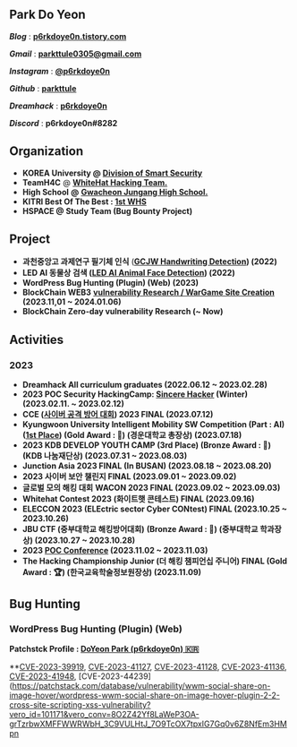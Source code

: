 ## Park Do Yeon

***Blog*** : [**p6rkdoye0n.tistory.com**](https://p6rkdoye0n.tistory.com/)

***Gmail*** : [**parkttule0305@gmail.com**](mailto:parkttule0305@gmail.com)

***Instagram*** : [**@p6rkdoye0n**](https://www.instagram.com/p6rkdoye0n/)

***Github*** : [**parkttule**](https://github.com/parkttule)

***Dreamhack*** : [**p6rkdoye0n**](https://dreamhack.io/users/27452/)

***Discord*** : **p6rkdoye0n#8282**


## Organization

- **KOREA University @ [Division of Smart Security](https://gss.korea.ac.kr/ime/info/smart.do#none)**
- **TeamH4C** @ **[WhiteHat Hacking Team.](https://teamh4c.com/)**
- **High School** **@** [**Gwacheon Jungang High School.**](https://gcja.hs.kr/)
- **KITRI Best Of The Best : [1st WHS](https://www.kitribob.kr/)**
- **HSPACE @ Study Team (Bug Bounty Project)**


## **Project**

- **과천중앙고 과제연구 필기체 인식** (**[GCJW Handwriting Detection](https://gcjw-handwriting-recognition.netlify.app/)) (2022)**
- **LED AI 동물상 검색 ([LED AI Animal Face Detection](https://led-animal-face.netlify.app/)) (2022)**
- **WordPress Bug Hunting (Plugin) (Web) (2023)**
- **BlockChain WEB3** **[vulnerability Research / WarGame Site Creation](https://m.site.naver.com/1hT2m) (2023.11,01 ~ 2024.01.06)**
- **BlockChain Zero-day vulnerability Research (~ Now)**


## **Activities**

### 2023

- **Dreamhack All curriculum graduates (2022.06.12 ~ 2023.02.28)**
- **2023 POC Security HackingCamp: [Sincere Hacker](https://powerofcommunity.net/) (Winter) (2023.02.11. ~ 2023.02.12)**
- **CCE ([사이버 공격 방어 대회](https://cce.cstec.kr/)) 2023 FINAL (2023.07.12)**
- **Kyungwoon University Intelligent Mobility SW Competition (Part : AI) ([1st Place](https://news.imaeil.com/page/view/2023072111510257791)) (Gold Award : 🥇) (경운대학교 총장상) (2023.07.18)**
- **2023 KDB DEVELOP YOUTH CAMP (3rd Place) (Bronze Award : 🥉) (KDB 나눔재단상) (2023.07.31 ~ 2023.08.03)**
- **Junction Asia 2023 FINAL (In BUSAN) (2023.08.18 ~ 2023.08.20)**
- **2023 사이버 보안 챌린지 FINAL (2023.09.01 ~ 2023.09.02)**
- **글로벌 모의 해킹 대회** **WACON 2023 FINAL (2023.09.02 ~ 2023.09.03)**
- **Whitehat Contest 2023 (화이트햇 콘테스트) FINAL (2023.09.16)**
- **ELECCON 2023 (ELEctric sector Cyber CONtest) FINAL (2023.10.25 ~ 2023.10.26)**
- **JBU CTF (중부대학교 해킹방어대회)** **(Bronze Award : 🥉) (중부대학교 학과장상) (2023.10.27 ~ 2023.10.28)**
- **2023 [POC Conference](https://powerofcommunity.net/) (2023.11.02 ~ 2023.11.03)**
- **The Hacking Championship Junior (더 해킹 챔피언십 주니어) FINAL (Gold Award : 🏆) (한국교육학술정보원장상) (2023.11.09)**


## Bug Hunting

### WordPress Bug Hunting (Plugin) (Web)

**Patchstck Profile : [DoYeon Park (p6rkdoye0n) 🇰🇷](https://patchstack.com/database/researcher/d6c88ba9-5ab1-4c11-8450-698c44415555)**

**[CVE-2023-39919](https://patchstack.com/database/vulnerability/wpshopgermany-protectedshops/wordpress-wpshopgermany-protected-shops-plugin-2-0-cross-site-scripting-xss-vulnerability?vero_id=101171&vero_conv=8O2Z42Yf8LaWeP3OA-grTzrbwXMFFWWRWbH_3C9VULHtJ_7O9TcOX7tpxIG7Gq0pbMX5yGufokOebyAPUxiPQwOxTpv2ae1suwW9CJobH0vs), [CVE-2023-41127](https://cve.mitre.org/cgi-bin/cvename.cgi?name=CVE-2023-41127), [CVE-2023-41128](https://cve.mitre.org/cgi-bin/cvename.cgi?name=CVE-2023-41128), [CVE-2023-41136](https://cve.mitre.org/cgi-bin/cvename.cgi?name=CVE-2023-41136), [CVE-2023-41948](https://www.cve.org/CVERecord?id=CVE-2023-41948), [CVE-2023-44239](https://patchstack.com/database/vulnerability/wwm-social-share-on-image-hover/wordpress-wwm-social-share-on-image-hover-plugin-2-2-cross-site-scripting-xss-vulnerability?vero_id=101171&vero_conv=8O2Z42Yf8LaWeP3OA-grTzrbwXMFFWWRWbH_3C9VULHtJ_7O9TcOX7tpxIG7Gq0v6Z8NfEm3HMpn
